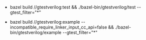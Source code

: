 - bazel build //gtestverilog:test  && ./bazel-bin/gtestverilog/test --gtest_filter="*"

- bazel build //gtestverilog:example --incompatible_require_linker_input_cc_api=false  && ./bazel-bin/gtestverilog/example --gtest_filter="*"

